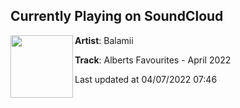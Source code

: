 ## Currently Playing on SoundCloud

[<img align="left" width="100" src="https://i1.sndcdn.com/artworks-wW0tsDdwPt3zXZEJ-GzJTmA-t500x500.jpg">](https://soundcloud.com/balamii/alberts-favourites-april-2022)

**Artist**: Balamii 

**Track**: Alberts Favourites - April 2022

Last updated at 04/07/2022 07:46
